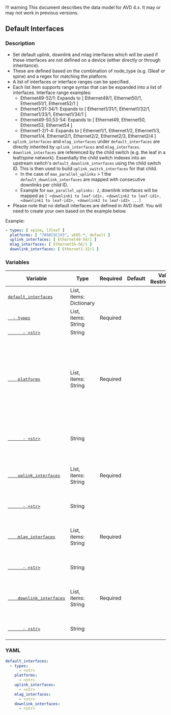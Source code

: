 !!! warning
    This document describes the data model for AVD 4.x. It may or may not work in previous versions.

## Default Interfaces

### Description

- Set default uplink, downlink and mlag interfaces which will be used if these interfaces are not defined on a device (either directly or through inheritance).
- These are defined based on the combination of node_type (e.g. l3leaf or spine) and a regex for matching the platform.
- A list of interfaces or interface ranges can be specified.
- Each list item supports range syntax that can be expanded into a list of interfaces. Interface range examples:
  - Ethernet49-52/1: Expands to [ Ethernet49/1, Ethernet50/1, Ethernet51/1, Ethernet52/1 ]
  - Ethernet1/31-34/1: Expands to [ Ethernet1/31/1, Ethernet1/32/1, Ethernet1/33/1, Ethernet1/34/1 ]
  - Ethernet49-50,53-54: Expands to [ Ethernet49, Ethernet50, Ethernet53, Ethernet54 ]
  - Ethernet1-2/1-4: Expands to [ Ethernet1/1, Ethernet1/2, Ethernet1/3, Ethernet1/4, Ethernet2/1, Ethernet2/2, Ethernet2/3, Ethernet2/4 ]
- `uplink_interfaces` and `mlag_interfaces` under `default_interfaces` are directly inherited by `uplink_interfaces` and `mlag_interfaces`.
- `downlink_interfaces` are referenced by the child switch (e.g. the leaf in a leaf/spine network). Essentially the child switch indexes into an upstream switch's `default_downlink_interfaces` using the child switch ID.  This is then used to build `uplink_switch_interfaces` for that child.
  - In the case of `max_parallel_uplinks` > 1 the `default_downlink_interfaces` are mapped with consecutive downlinks per child ID.
  - Example for `max_parallel_uplinks: 2`, downlink interfaces will be mapped as `[ <downlink1 to leaf-id1>, <downlink2 to leaf-id1>, <downlink1 to leaf-id2>, <downlink2 to leaf-id2> ...]`
- Please note that no default interfaces are defined in AVD itself. You will need to create your own based on the example below.

Example:

```yaml
- types: [ spine, l3leaf ]
  platforms: [ "7050[SC]X3", vEOS.*, default ]
  uplink_interfaces: [ Ethernet49-54/1 ]
  mlag_interfaces: [ Ethernet55-56/1 ]
  downlink_interfaces: [ Ethernet1-32/1 ]
```

### Variables

| Variable | Type | Required | Default | Value Restrictions | Description |
| -------- | ---- | -------- | ------- | ------------------ | ----------- |
| [<samp>default_interfaces</samp>](## "default_interfaces") | List, items: Dictionary |  |  |  |  |
| [<samp>&nbsp;&nbsp;- types</samp>](## "default_interfaces.[].types") | List, items: String | Required |  |  | List of node type keys |
| [<samp>&nbsp;&nbsp;&nbsp;&nbsp;&nbsp;&nbsp;- &lt;str&gt;</samp>](## "default_interfaces.[].types.[].&lt;str&gt;") | String |  |  |  |  |
| [<samp>&nbsp;&nbsp;&nbsp;&nbsp;platforms</samp>](## "default_interfaces.[].platforms") | List, items: String | Required |  |  | List of platform families<br>This is defined as a Python regular expression that matches the full platform type<br> |
| [<samp>&nbsp;&nbsp;&nbsp;&nbsp;&nbsp;&nbsp;- &lt;str&gt;</samp>](## "default_interfaces.[].platforms.[].&lt;str&gt;") | String |  |  |  | Arista platform family regular expression |
| [<samp>&nbsp;&nbsp;&nbsp;&nbsp;uplink_interfaces</samp>](## "default_interfaces.[].uplink_interfaces") | List, items: String | Required |  |  | List of uplink interfaces or uplink interface ranges |
| [<samp>&nbsp;&nbsp;&nbsp;&nbsp;&nbsp;&nbsp;- &lt;str&gt;</samp>](## "default_interfaces.[].uplink_interfaces.[].&lt;str&gt;") | String |  |  |  | Interface range or interface |
| [<samp>&nbsp;&nbsp;&nbsp;&nbsp;mlag_interfaces</samp>](## "default_interfaces.[].mlag_interfaces") | List, items: String | Required |  |  | List of MLAG interfaces or MLAG interface ranges |
| [<samp>&nbsp;&nbsp;&nbsp;&nbsp;&nbsp;&nbsp;- &lt;str&gt;</samp>](## "default_interfaces.[].mlag_interfaces.[].&lt;str&gt;") | String |  |  |  | Interface range or interface |
| [<samp>&nbsp;&nbsp;&nbsp;&nbsp;downlink_interfaces</samp>](## "default_interfaces.[].downlink_interfaces") | List, items: String | Required |  |  | List of downlink interfaces or downlink interface ranges |
| [<samp>&nbsp;&nbsp;&nbsp;&nbsp;&nbsp;&nbsp;- &lt;str&gt;</samp>](## "default_interfaces.[].downlink_interfaces.[].&lt;str&gt;") | String |  |  |  | Interface range or interface |

### YAML

```yaml
default_interfaces:
  - types:
      - <str>
    platforms:
      - <str>
    uplink_interfaces:
      - <str>
    mlag_interfaces:
      - <str>
    downlink_interfaces:
      - <str>
```
